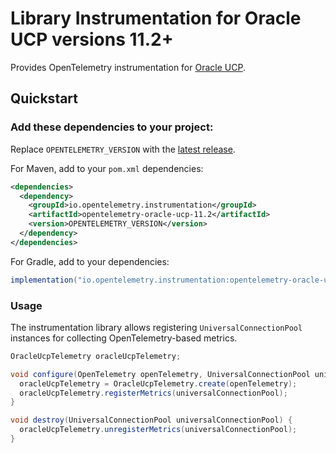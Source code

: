 # Library Instrumentation for Oracle UCP versions 11.2+

Provides OpenTelemetry instrumentation for [Oracle UCP](https://docs.oracle.com/database/121/JJUCP/).

## Quickstart

### Add these dependencies to your project:

Replace `OPENTELEMETRY_VERSION` with the [latest
release](https://search.maven.org/search?q=g:io.opentelemetry.instrumentation%20AND%20a:opentelemetry-oracle-ucp-11.2).

For Maven, add to your `pom.xml` dependencies:

```xml
<dependencies>
  <dependency>
    <groupId>io.opentelemetry.instrumentation</groupId>
    <artifactId>opentelemetry-oracle-ucp-11.2</artifactId>
    <version>OPENTELEMETRY_VERSION</version>
  </dependency>
</dependencies>
```

For Gradle, add to your dependencies:

```groovy
implementation("io.opentelemetry.instrumentation:opentelemetry-oracle-ucp-11.2:OPENTELEMETRY_VERSION")
```

### Usage

The instrumentation library allows registering `UniversalConnectionPool` instances for collecting
OpenTelemetry-based metrics.

```java
OracleUcpTelemetry oracleUcpTelemetry;

void configure(OpenTelemetry openTelemetry, UniversalConnectionPool universalConnectionPool) {
  oracleUcpTelemetry = OracleUcpTelemetry.create(openTelemetry);
  oracleUcpTelemetry.registerMetrics(universalConnectionPool);
}

void destroy(UniversalConnectionPool universalConnectionPool) {
  oracleUcpTelemetry.unregisterMetrics(universalConnectionPool);
}
```
